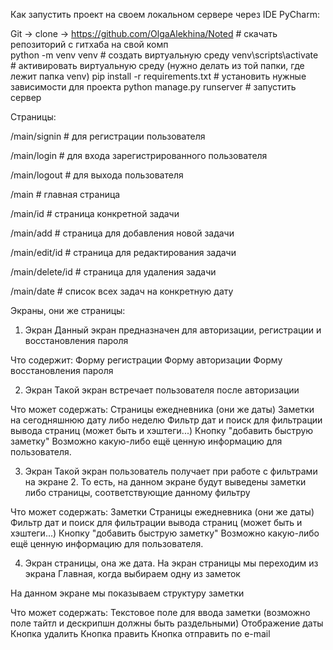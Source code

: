 Как запустить проект на своем локальном сервере через IDE PyCharm:

Git -> clone -> https://github.com/OlgaAlekhina/Noted # скачать репозиторий с гитхаба на свой комп   
python -m venv venv # создать виртуальную среду 
venv\scripts\activate # активировать виртуальную среду (нужно делать из той папки, где лежит папка venv) 
pip install -r requirements.txt # установить нужные зависимости для проекта
python manage.py runserver # запустить сервер

Страницы:

/main/signin      # для регистрации пользователя

/main/login       # для входа зарегистрированного пользователя

/main/logout      # для выхода пользователя

/main             # главная страница

/main/id        # страница конкретной задачи

/main/add         # страница для добавления новой задачи

/main/edit/id   # страница для редактирования задачи

/main/delete/id # страница для удаления задачи

/main/date      # список всех задач на конкретную дату



Экраны, они же страницы:

1. Экран 
Данный экран предназначен для авторизации, регистрации и восстановления пароля

Что содержит:
Форму регистрации
Форму авторизации 
Форму восстановления пароля

2. Экран
Такой экран встречает пользователя после авторизации

Что может содержать:
Страницы ежедневника (они же даты)
Заметки на сегодняшнюю дату либо неделю
Фильтр дат и поиск для фильтрации вывода страниц (может быть и хэштеги...)
Кнопку "добавить быструю заметку"
Возможно какую-либо ещё ценную информацию для пользователя. 

3. Экран
Такой экран пользователь получает при работе с фильтрами на экране 2. То есть, на данном экране будут выведены заметки либо страницы, соответствующие данному фильтру

Что может содержать:
Заметки
Страницы ежедневника (они же даты)
Фильтр дат и поиск для фильтрации вывода страниц (может быть и хэштеги...)
Кнопку "добавить быструю заметку"
Возможно какую-либо ещё ценную информацию для пользователя. 


4. Экран страницы, она же дата. 
На экран страницы мы переходим из экрана Главная, когда выбираем одну из заметок

На данном экране мы показываем структуру заметки

Что может содержать:
Текстовое поле для ввода заметки (возможно поле тайтл и дескрипшн должны быть раздельными)
Отображение даты
Кнопка удалить
Кнопка править
Кнопка отправить по e-mail


